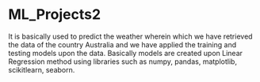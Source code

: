 # ML_Projects2
It is basically used to predict the weather wherein which we have retrieved the data of the country Australia and we have applied the training and testing models upon the data. 
Basically models are created upon Linear Regression method using libraries such as numpy, pandas, matplotlib, scikitlearn, seaborn.
